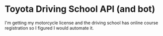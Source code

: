 # Toyota Driving School API (and bot)

I'm getting my motorcycle license and the driving school has online course registration so I figured I would automate it.
